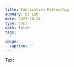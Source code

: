 ```yaml
---
title: Fabrication Fellowship
summary: DI Lab
date: 2023-10-24
type: docs
math: false
tags:
  - 
image:
  caption: ''
---
```


Text